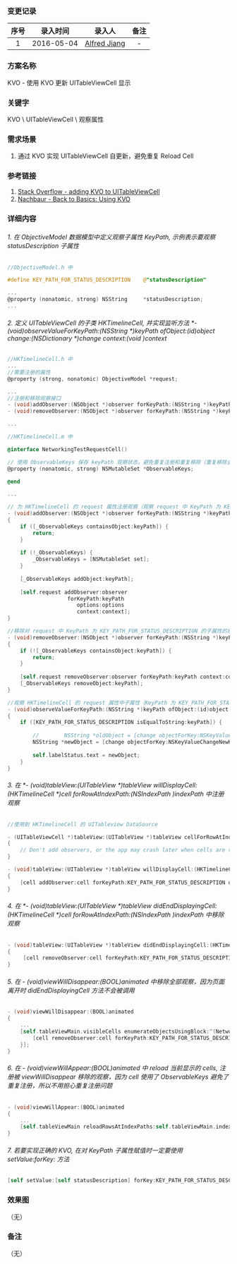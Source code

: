 ### 变更记录

| 序号 | 录入时间 | 录入人 | 备注 |
|:--------:|:--------:|:--------:|:--------:|
| 1 | 2016-05-04 | [Alfred Jiang](https://github.com/viktyz) | - |

### 方案名称

KVO - 使用 KVO 更新 UITableViewCell 显示

### 关键字

KVO \ UITableViewCell \ 观察属性

### 需求场景

1. 通过 KVO 实现 UITableViewCell 自更新，避免重复 Reload Cell

### 参考链接

1. [Stack Overflow - adding KVO to UITableViewCell](http://stackoverflow.com/questions/7656323/adding-kvo-to-uitableviewcell)
2. [Nachbaur - Back to Basics: Using KVO](https://nachbaur.com/2011/07/29/back-to-basics-using-kvo/)

### 详细内容

###### 1. 在 *ObjectiveModel* 数据模型中定义观察子属性 *KeyPath*, 示例表示要观察 *statusDescription* 子属性
```objectivec
//ObjectiveModel.h 中

#define KEY_PATH_FOR_STATUS_DESCRIPTION    @"statusDescription"

...
@property (nonatomic, strong) NSString     *statusDescription;
...
```

###### 2. 定义 *UITableViewCell* 的子类 *HKTimelineCell*, 并实现监听方法 *- (void)observeValueForKeyPath:(NSString *)keyPath ofObject:(id)object change:(NSDictionary *)change context:(void *)context*

```objectivec
//HKTimelineCell.h 中
...
//需要注册的属性
@property (strong, nonatomic) ObjectiveModel *request;

...
//注册和移除观察接口
- (void)addObserver:(NSObject *)observer forKeyPath:(NSString *)keyPath options:(NSKeyValueObservingOptions)options context:(void *)context;
- (void)removeObserver:(NSObject *)observer forKeyPath:(NSString *)keyPath context:(void *)context;

...

//HKTimelineCell.m 中

@interface NetworkingTestRequestCell()

// 使用 ObservableKeys 保存 keyPath 观察状态，避免重复注册和重复移除（重复移除会导致 crash）
@property (nonatomic, strong) NSMutableSet *ObservableKeys;

@end

...

// 为 HKTimelineCell 的 request 属性注册观察（观察 request 中 KeyPath 为 KEY_PATH_FOR_STATUS_DESCRIPTION 的子属性）, 此处的 request 为 ObjectiveModel 类型对象注册观察
- (void)addObserver:(NSObject *)observer forKeyPath:(NSString *)keyPath options:(NSKeyValueObservingOptions)options context:(void *)context
{
    if ([_ObservableKeys containsObject:keyPath]) {
        return;
    }
    
    if (!_ObservableKeys) {
        _ObservableKeys = [NSMutableSet set];
    }
    
    [_ObservableKeys addObject:keyPath];
    
    [self.request addObserver:observer
                   forKeyPath:keyPath
                      options:options
                      context:context];
}

//移除对 request 中 KeyPath 为 KEY_PATH_FOR_STATUS_DESCRIPTION 的子属性的观察
- (void)removeObserver:(NSObject *)observer forKeyPath:(NSString *)keyPath context:(nullable void *)context
{
    if (![_ObservableKeys containsObject:keyPath]) {
        return;
    }
    
    [self.request removeObserver:observer forKeyPath:keyPath context:context];
    [_ObservableKeys removeObject:keyPath];
}

//观察 HKTimelineCell 的 request 属性中子属性（KeyPath 为 KEY_PATH_FOR_STATUS_DESCRIPTION）值的变化并更新 labelStatus 显示，此处的 request 为 ObjectiveModel 类型对象
- (void)observeValueForKeyPath:(NSString *)keyPath ofObject:(id)object change:(NSDictionary *)change context:(void *)context
{
    if ([KEY_PATH_FOR_STATUS_DESCRIPTION isEqualToString:keyPath]) {
        
        //        NSString *oldObject = [change objectForKey:NSKeyValueChangeOldKey];
        NSString *newObject = [change objectForKey:NSKeyValueChangeNewKey];
        
        self.labelStatus.text = newObject;
    }
}

```

###### 3. 在 *- (void)tableView:(UITableView *)tableView willDisplayCell:(HKTimelineCell *)cell forRowAtIndexPath:(NSIndexPath *)indexPath* 中注册观察
```objectivec
//使用到 HKTimelineCell 的 UITableview DataSource

- (UITableViewCell *)tableView:(UITableView *)tableView cellForRowAtIndexPath:(NSIndexPath *)indexPath
{
    // Don't add observers, or the app may crash later when cells are recycled
}

- (void)tableView:(UITableView *)tableView willDisplayCell:(HKTimelineCell *)cell forRowAtIndexPath:(NSIndexPath *)indexPath
{
    [cell addObserver:cell forKeyPath:KEY_PATH_FOR_STATUS_DESCRIPTION options:(NSKeyValueObservingOptionOld | NSKeyValueObservingOptionNew) context:(void *)cell];
}
```

###### 4. 在 *- (void)tableView:(UITableView *)tableView didEndDisplayingCell:(HKTimelineCell *)cell forRowAtIndexPath:(NSIndexPath *)indexPath* 中移除观察
```objectivec
- (void)tableView:(UITableView *)tableView didEndDisplayingCell:(HKTimelineCell *)cell forRowAtIndexPath:(NSIndexPath *)indexPath
{
     [cell removeObserver:cell forKeyPath:KEY_PATH_FOR_STATUS_DESCRIPTION context:(void *)cell];
}
```

###### 5. 在 *- (void)viewWillDisappear:(BOOL)animated* 中移除全部观察，因为页面离开时 *didEndDisplayingCell* 方法不会被调用
```objectivec
- (void)viewWillDisappear:(BOOL)animated
{
    ...
    [self.tableViewMain.visibleCells enumerateObjectsUsingBlock:^(NetworkingTestRequestCell *cell, NSUInteger idx, BOOL * _Nonnull stop) {
        [cell removeObserver:cell forKeyPath:KEY_PATH_FOR_STATUS_DESCRIPTION context:(void *)cell];
    }];
}
```

###### 6. 在 *- (void)viewWillAppear:(BOOL)animated* 中 *reload* 当前显示的 *cells*, 注册被 *viewWillDisappear* 移除的观察，因为 *cell* 使用了 *ObservableKeys* 避免了重复注册，所以不用担心重复注册问题
```objectivec
- (void)viewWillAppear:(BOOL)animated
{
    ...
    [self.tableViewMain reloadRowsAtIndexPaths:self.tableViewMain.indexPathsForVisibleRows withRowAnimation:UITableViewRowAnimationNone];
}
```

###### 7. 若要实现正确的 KVO, 在对 *KeyPath* 子属性赋值时一定要使用 *setValue:forKey:* 方法
```objectivec
[self setValue:[self statusDescription] forKey:KEY_PATH_FOR_STATUS_DESCRIPTION];
```

### 效果图
（无）

### 备注
（无）